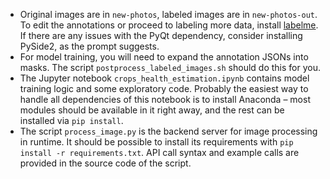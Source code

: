- Original images are in `new-photos`, labeled images are in `new-photos-out`. To edit the annotations or proceed to labeling more data, install [labelme](https://github.com/wkentaro/labelme). If there are any issues with the PyQt dependency, consider installing PySide2, as the prompt suggests.
- For model training, you will need to expand the annotation JSONs into masks. The script `postprocess_labeled_images.sh` should do this for you.
- The Jupyter notebook `crops_health_estimation.ipynb` contains model training logic and some exploratory code. Probably the easiest way to handle all dependencies of this notebook is to install Anaconda – most modules should be available in it right away, and the rest can be installed via `pip install`.
- The script `process_image.py` is the backend server for image processing in runtime. It should be possible to install its requirements with `pip install -r requirements.txt`. API call syntax and example calls are provided in the source code of the script.
